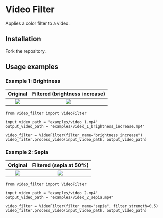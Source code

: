# Video Filter

Applies a color filter to a video.

## Installation

Fork the repository.

## Usage examples

### Example 1: Brightness

Original      |  Filtered (brightness increase)
:-------------------------:|:-------------------------:
![](examples/video_1.gif) |  ![](examples/video_1_brightness_increase.gif)

```
from video_filter import VideoFilter

input_video_path = "examples/video_1.mp4"
output_video_path = "examples/video_1_brightness_increase.mp4"

video_filter = VideoFilter(filter_name="brightness_increase")
video_filter.process_video(input_video_path, output_video_path)
```

### Example 2: Sepia

Original      |  Filtered (sepia at 50%)
:-------------------------:|:-------------------------:
![](examples/video_2.gif) |  ![](examples/video_2_sepia.gif)

```
from video_filter import VideoFilter

input_video_path = "examples/video_2.mp4"
output_video_path = "examples/video_2_sepia.mp4"

video_filter = VideoFilter(filter_name="sepia", filter_strength=0.5)
video_filter.process_video(input_video_path, output_video_path)
```
